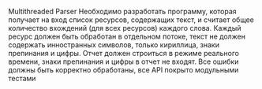 Multithreaded Parser
Необходимо разработать программу, которая получает на вход список ресурсов, содержащих текст, и считает общее количество вхождений (для всех ресурсов) каждого слова. Каждый ресурс должен быть обработан в отдельном потоке, текст не должен содержать инностранных символов, только кириллица, знаки препинания и цифры. Отчет должен строиться в режиме реального времени, знаки препинания и цифры в отчет не входят. Все ошибки должны быть корректно обработаны, все API покрыто модульными тестами
